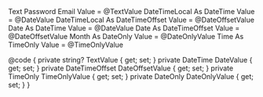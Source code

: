 ﻿<BSInputGroup MarginBottom="Margins.Medium">
    <BSInputGroup IsPrepend="true">
        <span class="input-group-text">Text</span>
    </BSInputGroup>
    <BSInput InputType="InputType.Text" @bind-Value="TextValue" ValidateOnInput="true" />
    <BSInputGroup IsPrepend="true" IsAppend="true">
        <span class="input-group-text">Password</span>
    </BSInputGroup>
    <BSInput InputType="InputType.Password" @bind-Value="TextValue" />
    <BSInputGroup IsPrepend="true" IsAppend="true">
        <span class="input-group-text">Email</span>
    </BSInputGroup>
    <BSInput InputType="InputType.Email" @bind-Value="TextValue" />
    <BSInputGroup IsPrepend="true" IsAppend="true">
        <span class="input-group-text">Value = @TextValue</span>
    </BSInputGroup>
</BSInputGroup>

<BSInputGroup MarginBottom="Margins.Medium">
    <BSInputGroup IsPrepend="true">
        <span class="input-group-text">DateTimeLocal As DateTime</span>
    </BSInputGroup>
    <BSInput InputType="InputType.DateTimeLocal" @bind-Value="DateValue" />
    <BSInputGroup IsAppend="true">
        <span class="input-group-text">Value = @DateValue</span>
    </BSInputGroup>
</BSInputGroup>

<BSInputGroup MarginBottom="Margins.Medium">
    <BSInputGroup IsPrepend="true">
        <span class="input-group-text">DateTimeLocal As DateTimeOffset</span>
    </BSInputGroup>
    <BSInput InputType="InputType.DateTimeLocal" @bind-Value="DateOffsetValue" />
    <BSInputGroup IsAppend="true">
        <span class="input-group-text">Value = @DateOffsetValue</span>
    </BSInputGroup>
</BSInputGroup>

<BSInputGroup MarginBottom="Margins.Medium">
    <BSInputGroup IsPrepend="true">
        <span class="input-group-text">Date As DateTime</span>
    </BSInputGroup>
    <BSInput InputType="InputType.Date" @bind-Value="DateValue" />
    <BSInputGroup IsAppend="true">
        <span class="input-group-text">Value = @DateValue</span>
    </BSInputGroup>
</BSInputGroup>

<BSInputGroup MarginBottom="Margins.Medium">
    <BSInputGroup IsPrepend="true">
        <span class="input-group-text">Date As DateTimeOffset</span>
    </BSInputGroup>
    <BSInput InputType="InputType.Date" @bind-Value="DateOffsetValue" />
    <BSInputGroup IsAppend="true">
        <span class="input-group-text">Value = @DateOffsetValue</span>
    </BSInputGroup>
</BSInputGroup>

<BSInputGroup MarginBottom="Margins.Medium">
    <BSInputGroup IsPrepend="true">
        <span class="input-group-text">Month As DateOnly</span>
    </BSInputGroup>
    <BSInput InputType="InputType.Date" @bind-Value="DateOnlyValue" />
    <BSInputGroup IsAppend="true">
        <span class="input-group-text">Value = @DateOnlyValue</span>
    </BSInputGroup>
</BSInputGroup>

<BSInputGroup MarginBottom="Margins.Medium">
    <BSInputGroup IsPrepend="true">
        <span class="input-group-text">Time As TimeOnly</span>
    </BSInputGroup>
    <BSInput InputType="InputType.Time" @bind-Value="TimeOnlyValue" />
    <BSInputGroup IsAppend="true">
        <span class="input-group-text">Value = @TimeOnlyValue</span>
    </BSInputGroup>
</BSInputGroup>

@code {
    private string? TextValue { get; set; }
    private DateTime DateValue { get; set; }
    private DateTimeOffset DateOffsetValue { get; set; }
    private TimeOnly TimeOnlyValue { get; set; }
    private DateOnly DateOnlyValue { get; set; }
}